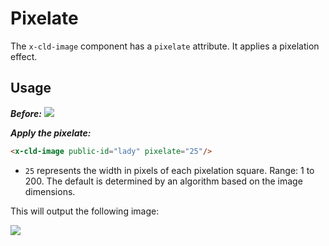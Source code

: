 # Pixelate

The `x-cld-image` component has a `pixelate` attribute. It applies a pixelation effect.

## Usage

<em><strong>Before:</strong></em>
<img src="https://res.cloudinary.com/unicodeveloper/image/upload/lady">


<em><strong>Apply the pixelate:</strong></em>
```html
<x-cld-image public-id="lady" pixelate="25"/>
```

- `25` represents the width in pixels of each pixelation square. Range: 1 to 200. The default is determined by an algorithm based on the image dimensions.

This will output the following image:

<img src="https://res.cloudinary.com/unicodeveloper/image/upload/e_pixelate:25/lady?_a=AACnOBs">